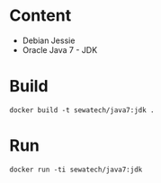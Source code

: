 # Content

* Debian Jessie
* Oracle Java 7 - JDK

# Build

	docker build -t sewatech/java7:jdk .

# Run

    docker run -ti sewatech/java7:jdk

